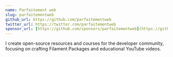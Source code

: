 ```yaml
---
name: Parfaitement web
slug: parfaitementweb
github_url: https://github.com/parfaitementweb
twitter_url: https://twitter.com/parfaitementweb
sponsor_url: [https://github.com/sponsors/parfaitementweb](https://github.com/sponsors/parfaitementweb)
---
```


I create open-source resources and courses for the developer community, focusing on crafting Filament Packages and educational YouTube videos.
